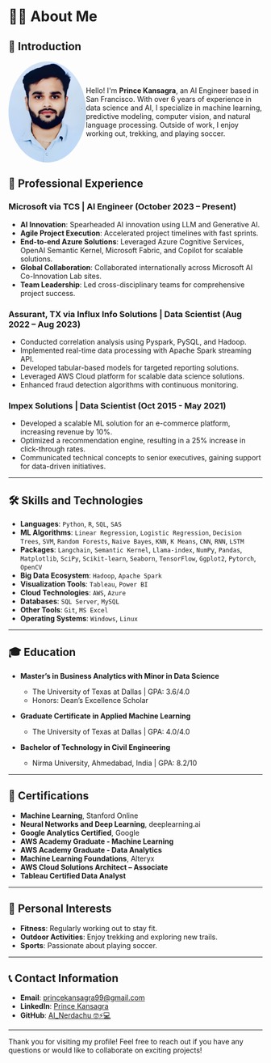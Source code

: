 # 🧑‍💻 About Me

## 👋 Introduction

<div style="display: flex; align-items: center;">
 <img src="OIP.jpg" alt="Description" style="border-radius: 50%; width: 200px; height: 200px;">
  <p>Hello! I'm <strong>Prince Kansagra</strong>, an AI Engineer based in San Francisco. With over 6 years of experience in data science and AI, I specialize in machine learning, predictive modeling, computer vision, and natural language processing. Outside of work, I enjoy working out, trekking, and playing soccer.</p>
</div>


## 💼 Professional Experience

### Microsoft via TCS | AI Engineer (October 2023 – Present)
- **AI Innovation**: Spearheaded AI innovation using LLM and Generative AI.
- **Agile Project Execution**: Accelerated project timelines with fast sprints.
- **End-to-end Azure Solutions**: Leveraged Azure Cognitive Services, OpenAI Semantic Kernel, Microsoft Fabric, and Copilot for scalable solutions.
- **Global Collaboration**: Collaborated internationally across Microsoft AI Co-Innovation Lab sites.
- **Team Leadership**: Led cross-disciplinary teams for comprehensive project success.

### Assurant, TX via Influx Info Solutions | Data Scientist (Aug 2022 – Aug 2023)
- Conducted correlation analysis using Pyspark, PySQL, and Hadoop.
- Implemented real-time data processing with Apache Spark streaming API.
- Developed tabular-based models for targeted reporting solutions.
- Leveraged AWS Cloud platform for scalable data science solutions.
- Enhanced fraud detection algorithms with continuous monitoring.

### Impex Solutions | Data Scientist (Oct 2015 - May 2021)
- Developed a scalable ML solution for an e-commerce platform, increasing revenue by 10%.
- Optimized a recommendation engine, resulting in a 25% increase in click-through rates.
- Communicated technical concepts to senior executives, gaining support for data-driven initiatives.

---

## 🛠️ Skills and Technologies

- **Languages**: `Python`, `R`, `SQL`, `SAS`
- **ML Algorithms**: `Linear Regression`, `Logistic Regression`, `Decision Trees`, `SVM`, `Random Forests`, `Naive Bayes`, `KNN`, `K Means`, `CNN`, `RNN`, `LSTM`
- **Packages**: `Langchain`, `Semantic Kernel`, `Llama-index`, `NumPy`, `Pandas`, `Matplotlib`, `SciPy`, `Scikit-learn`, `Seaborn`, `TensorFlow`, `Ggplot2`, `Pytorch`, `OpenCV`
- **Big Data Ecosystem**: `Hadoop`, `Apache Spark`
- **Visualization Tools**: `Tableau`, `Power BI`
- **Cloud Technologies**: `AWS`, `Azure`
- **Databases**: `SQL Server`, `MySQL`
- **Other Tools**: `Git`, `MS Excel`
- **Operating Systems**: `Windows`, `Linux`

---

## 🎓 Education

- **Master’s in Business Analytics with Minor in Data Science**
  - The University of Texas at Dallas | GPA: 3.6/4.0
  - Honors: Dean’s Excellence Scholar

- **Graduate Certificate in Applied Machine Learning**
  - The University of Texas at Dallas | GPA: 4.0/4.0

- **Bachelor of Technology in Civil Engineering**
  - Nirma University, Ahmedabad, India | GPA: 8.2/10

---

## 📜 Certifications

- **Machine Learning**, Stanford Online
- **Neural Networks and Deep Learning**, deeplearning.ai
- **Google Analytics Certified**, Google
- **AWS Academy Graduate - Machine Learning**
- **AWS Academy Graduate - Data Analytics**
- **Machine Learning Foundations**, Alteryx
- **AWS Cloud Solutions Architect – Associate**
- **Tableau Certified Data Analyst**

---

## 🌟 Personal Interests

- **Fitness**: Regularly working out to stay fit.
- **Outdoor Activities**: Enjoy trekking and exploring new trails.
- **Sports**: Passionate about playing soccer.

---

## 📞 Contact Information

- **Email**: [princekansagra99@gmail.com](mailto:princekansagra99@gmail.com)
- **LinkedIn**: [Prince Kansagra](http://linkedin.com/in/princekansagra)
- **GitHub**: [AI_Nerdachu 🤓⚡💻](http://github.com/AI_Nerdachu)

---

Thank you for visiting my profile! Feel free to reach out if you have any questions or would like to collaborate on exciting projects!

